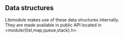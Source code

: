 ## Data structures

Libmodule makes use of these data structures internally.  
They are made available in public API located in <module/{list,map,queue,stack}.h>.

